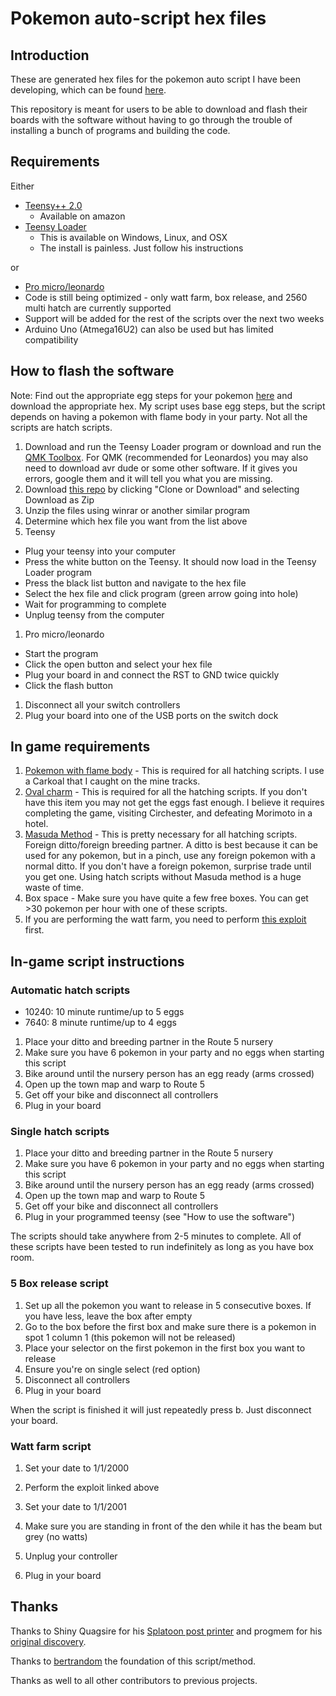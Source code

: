 # Pokemon auto-script hex files

## Introduction

These are generated hex files for the pokemon auto script I have been developing, which can be found [here](https://github.com/ironandstee1/pkmn-auto-hatcher).

This repository is meant for users to be able to download and flash their boards with the software without having to go through the trouble of installing a bunch of programs and building the code. 

## Requirements

Either

* [Teensy++ 2.0](https://www.pjrc.com/store/teensypp.html)
  * Available on amazon
* [Teensy Loader](https://www.pjrc.com/teensy/loader.html)
  * This is available on Windows, Linux, and OSX
  * The install is painless. Just follow his instructions
  
or 

* [Pro micro/leonardo](https://www.amazon.com/KeeYees-ATmega32U4-Development-Microcontroller-Bootloader/dp/B07FXCTVQP/ref=sr_1_3?keywords=pro+micro&qid=1580795971&sr=8-3)
 * Code is still being optimized - only watt farm, box release, and 2560 multi hatch are currently supported
 * Support will be added for the rest of the scripts over the next two weeks
 * Arduino Uno (Atmega16U2) can also be used but has limited compatibility

  
## How to flash the software 

Note: Find out the appropriate egg steps for your pokemon [here](https://bulbapedia.bulbagarden.net/wiki/Egg_cycle) and download the appropriate hex. My script uses base egg steps, but the script depends on having a pokemon with flame body in your party. Not all the scripts are hatch scripts. 

1. Download and run the Teensy Loader program or download and run the [QMK Toolbox](https://github.com/qmk/qmk_toolbox/releases/download/0.0.16/qmk_toolbox.exe). For QMK (recommended for Leonardos) you may also need to download avr dude or some other software. If it gives you errors, google them and it will tell you what you are missing. 
1. Download [this repo](https://github.com/ironandstee1/pkmn-hexes) by clicking "Clone or Download" and selecting Download as Zip
1. Unzip the files using winrar or another similar program
1. Determine which hex file you want from the list above
1. Teensy
 * Plug your teensy into your computer
 * Press the white button on the Teensy. It should now load in the Teensy Loader program
 * Press the black list button and navigate to the hex file 
 * Select the hex file and click program (green arrow going into hole)
 * Wait for programming to complete
 * Unplug teensy from the computer
1. Pro micro/leonardo 
 * Start the program
 * Click the open button and select your hex file
 * Plug your board in and connect the RST to GND twice quickly 
 * Click the flash button 
1. Disconnect all your switch controllers
1. Plug your board into one of the USB ports on the switch dock

## In game requirements
1. [Pokemon with flame body](https://www.serebii.net/abilitydex/flamebody.shtml) - This is required for all hatching scripts. I use a Carkoal that I caught on the mine tracks. 
1. [Oval charm](https://bulbapedia.bulbagarden.net/wiki/Oval_Charm) - This is required for all the hatching scripts. If you don't have this item you may not get the eggs fast enough. I believe it requires completing the game, visiting Circhester, and defeating Morimoto in a hotel.
1. [Masuda Method](https://bulbapedia.bulbagarden.net/wiki/Masuda_method) - This is pretty necessary for all hatching scripts. Foreign ditto/foreign breeding partner. A ditto is best because it can be used for any pokemon, but in a pinch, use any foreign pokemon with a normal ditto. If you don't have a foreign pokemon, surprise trade until you get one. Using hatch scripts without Masuda method is a huge waste of time. 
1. Box space - Make sure you have quite a few free boxes. You can get >30 pokemon per hour with one of these scripts. 
1. If you are performing the watt farm, you need to perform [this exploit](https://www.youtube.com/watch?v=CUTpProiDwU) first. 

## In-game script instructions

### Automatic hatch scripts

* 10240: 10 minute runtime/up to 5 eggs
* 7640: 8 minute runtime/up to 4 eggs

1. Place your ditto and breeding partner in the Route 5 nursery
1. Make sure you have 6 pokemon in your party and no eggs when starting this script
1. Bike around until the nursery person has an egg ready (arms crossed)
1. Open up the town map and warp to Route 5
1. Get off your bike and disconnect all controllers
1. Plug in your board

### Single hatch scripts

1. Place your ditto and breeding partner in the Route 5 nursery
1. Make sure you have 6 pokemon in your party and no eggs when starting this script
1. Bike around until the nursery person has an egg ready (arms crossed)
1. Open up the town map and warp to Route 5
1. Get off your bike and disconnect all controllers
1. Plug in your programmed teensy (see "How to use the software")

The scripts should take anywhere from 2-5 minutes to complete. All of these scripts have been tested to run indefinitely as long as you have box room.

### 5 Box release script

1. Set up all the pokemon you want to release in 5 consecutive boxes. If you have less, leave the box after empty
1. Go to the box before the first box and make sure there is a pokemon in spot 1 column 1 (this pokemon will not be released)
1. Place your selector on the first pokemon in the first box you want to release
1. Ensure you're on single select (red option)
1. Disconnect all controllers
1. Plug in your board

When the script is finished it will just repeatedly press b. Just disconnect your board.

### Watt farm script

1. Set your date to 1/1/2000

1. Perform the exploit linked above

1. Set your date to 1/1/2001

1. Make sure you are standing in front of the den while it has the beam but grey (no watts)

1. Unplug your controller

1. Plug in your board



## Thanks

Thanks to Shiny Quagsire for his [Splatoon post printer](https://github.com/shinyquagsire23/Switch-Fightstick) and progmem for his [original discovery](https://github.com/progmem/Switch-Fightstick).

Thanks to [bertrandom](https://github.com/bertrandom/snowball-thrower/) the foundation of this script/method.

Thanks as well to all other contributors to previous projects.
